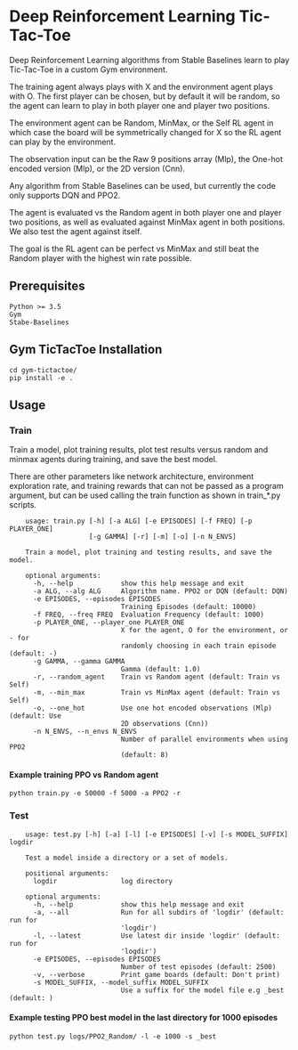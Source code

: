 # Deep Reinforcement Learning Tic-Tac-Toe

Deep Reinforcement Learning algorithms from Stable Baselines learn to play Tic-Tac-Toe in a custom Gym environment.

The training agent always plays with X and the environment agent plays with O. The first player can be chosen, but by default it will be random, so the agent can learn to play in both player one and player two positions.

The environment agent can be Random, MinMax, or the Self RL agent in which case the board will be symmetrically changed for X so the RL agent can play by the environment.

The observation input can be the Raw 9 positions array (Mlp), the One-hot encoded version (Mlp), or the 2D version (Cnn).

Any algorithm from Stable Baselines can be used, but currently the code only supports DQN and PPO2.

The agent is evaluated vs the Random agent in both player one and player two positions, as well as evaluated against MinMax agent in both positions. We also test the agent against itself. 

The goal is the RL agent can be perfect vs MinMax and still beat the Random player with the highest win rate possible.


## Prerequisites

    Python >= 3.5
    Gym
    Stabe-Baselines

## Gym TicTacToe Installation

    cd gym-tictactoe/
    pip install -e .
    

## Usage

### Train

Train a model, plot training results, plot test results versus random and minmax agents during training, and save the best model.

There are other parameters like network architecture, environment exploration rate, and training rewards that can not be passed as a program argument, but can be used calling the train function as shown in train_*.py scripts.

        usage: train.py [-h] [-a ALG] [-e EPISODES] [-f FREQ] [-p PLAYER_ONE]
                        [-g GAMMA] [-r] [-m] [-o] [-n N_ENVS]

        Train a model, plot training and testing results, and save the model.

        optional arguments:
          -h, --help            show this help message and exit
          -a ALG, --alg ALG     Algorithm name. PPO2 or DQN (default: DQN)
          -e EPISODES, --episodes EPISODES
                                Training Episodes (default: 10000)
          -f FREQ, --freq FREQ  Evaluation Frequency (default: 1000)
          -p PLAYER_ONE, --player_one PLAYER_ONE
                                X for the agent, O for the environment, or - for
                                randomly choosing in each train episode (default: -)
          -g GAMMA, --gamma GAMMA
                                Gamma (default: 1.0)
          -r, --random_agent    Train vs Random agent (default: Train vs Self)
          -m, --min_max         Train vs MinMax agent (default: Train vs Self)
          -o, --one_hot         Use one hot encoded observations (Mlp) (default: Use
                                2D observations (Cnn))
          -n N_ENVS, --n_envs N_ENVS
                                Number of parallel environments when using PPO2
                                (default: 8)
   
#### Example training PPO vs Random agent

```
python train.py -e 50000 -f 5000 -a PPO2 -r
```
                                
### Test

        usage: test.py [-h] [-a] [-l] [-e EPISODES] [-v] [-s MODEL_SUFFIX] logdir

        Test a model inside a directory or a set of models.

        positional arguments:
          logdir                log directory

        optional arguments:
          -h, --help            show this help message and exit
          -a, --all             Run for all subdirs of 'logdir' (default: run for
                                'logdir')
          -l, --latest          Use latest dir inside 'logdir' (default: run for
                                'logdir')
          -e EPISODES, --episodes EPISODES
                                Number of test episodes (default: 2500)
          -v, --verbose         Print game boards (default: Don't print)
          -s MODEL_SUFFIX, --model_suffix MODEL_SUFFIX
                                Use a suffix for the model file e.g _best (default: )

#### Example testing PPO best model in the last directory for 1000 episodes

```
python test.py logs/PPO2_Random/ -l -e 1000 -s _best
